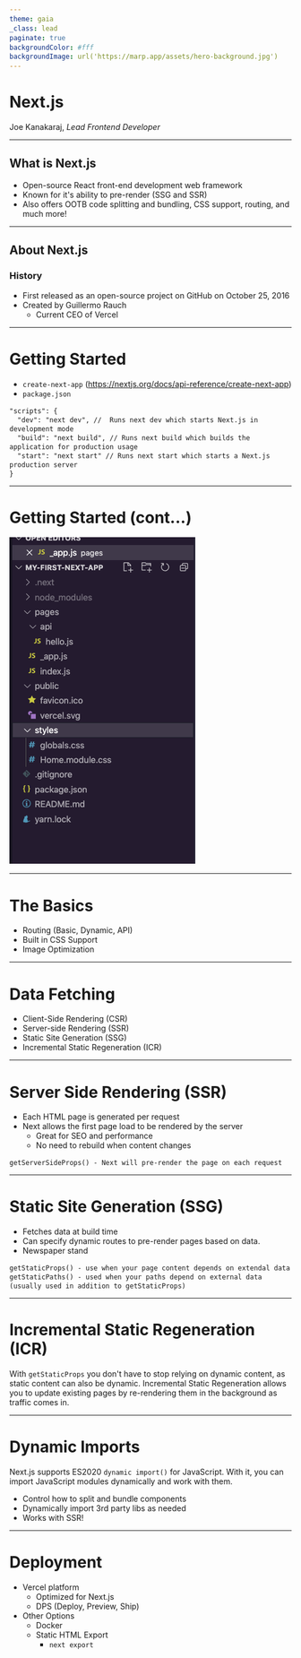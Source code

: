 ```yaml
---
theme: gaia
_class: lead
paginate: true
backgroundColor: #fff
backgroundImage: url('https://marp.app/assets/hero-background.jpg')
---
```


# Next.js

Joe Kanakaraj, *Lead Frontend Developer*

---

## What is Next.js

- Open-source React front-end development web framework
- Known for it's ability to pre-render (SSG and SSR)
- Also offers OOTB code splitting and bundling, CSS support, routing, and much more!

---

## About Next.js
### History
- First released as an open-source project on GitHub on October 25, 2016
- Created by Guillermo Rauch
    - Current CEO of Vercel

---
# Getting Started

- `create-next-app` (https://nextjs.org/docs/api-reference/create-next-app)
- `package.json`
```
"scripts": {
  "dev": "next dev", //  Runs next dev which starts Next.js in development mode
  "build": "next build", // Runs next build which builds the application for production usage
  "start": "next start" // Runs next start which starts a Next.js production server
}
```
---
# Getting Started (cont...)
![opacity: 1](getting_started_nextjs.png)

---

# The Basics

- Routing (Basic, Dynamic, API)
- Built in CSS Support
- Image Optimization


---
# Data Fetching
- Client-Side Rendering (CSR)
- Server-side Rendering (SSR)
- Static Site Generation (SSG)
- Incremental Static Regeneration (ICR)

___
# Server Side Rendering (SSR)
- Each HTML page is generated per request
- Next allows the first page load to be rendered by the server 
  - Great for SEO and performance
  - No need to rebuild when content changes
  
``` 
getServerSideProps() - Next will pre-render the page on each request
```

---
# Static Site Generation (SSG)

- Fetches data at build time
- Can specify dynamic routes to pre-render pages based on data. 
- Newspaper stand

```
getStaticProps() - use when your page content depends on extendal data
getStaticPaths() - used when your paths depend on external data (usually used in addition to getStaticProps) 
```
___
# Incremental Static Regeneration (ICR)
With `getStaticProps` you don't have to stop relying on dynamic content, as static content can also be dynamic. Incremental Static Regeneration allows you to update existing pages by re-rendering them in the background as traffic comes in.

___
# Dynamic Imports
Next.js supports ES2020 `dynamic import()` for JavaScript. 
With it, you can import JavaScript modules dynamically and work with them. 

- Control how to split and bundle components
- Dynamically import 3rd party libs as needed 
- Works with SSR!

___
# Deployment
- Vercel platform
  - Optimized for Next.js
  - DPS (Deploy, Preview, Ship)
- Other Options
  - Docker
  - Static HTML Export
    - `next export`